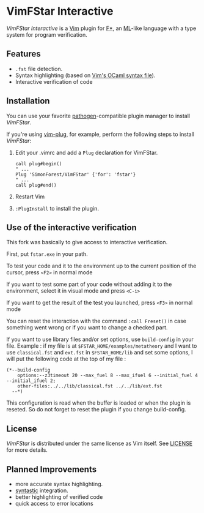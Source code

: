 # VimFStar Interactive

*VimFStar Interactive* is a [Vim] plugin for [F*], an [ML]-like language with a type system for program verification.

## Features

- `.fst` file detection.
- Syntax highlighting (based on [Vim's OCaml syntax file]).
- Interactive verification of code

## Installation

You can use your favorite [pathogen]-compatible plugin manager to install *VimFStar*. 

If you're using [vim-plug], for example, perform the following steps to install *VimFStar*:

1. Edit your .vimrc and add a `Plug` declaration for VimFStar.

	```vim
	call plug#begin()
	" ...
	Plug 'SimonForest/VimFStar' {'for': 'fstar'}
	" ...
	call plug#end()
	```

2. Restart Vim
3. `:PlugInstall` to install the plugin.

## Use of the interactive verification

This fork was basically to give access to interactive verification.

First, put ```fstar.exe``` in your path.

To test your code and it to the environment up to the current position of the cursor, press ```<F2>``` in normal mode

If you want to test some part of your code without adding it to the environment, select it in visual mode and press ```<C-i>```

If you want to get the result of the test you launched, press ```<F3>``` in normal mode

You can reset the interaction with the command ```:call Freset()``` in case something went wrong or if
you want to change a checked part.

If you want to use library files and/or set options, use ```build-config``` in your file. Example : if my file is at ```$FSTAR_HOME/examples/metatheory``` and I want to use ```classical.fst``` and ```ext.fst``` in ```$FSTAR_HOME/lib``` and set some options, I will put the following code at the top of my file :
```fstar
(*--build-config
    options:--z3timeout 20 --max_fuel 8 --max_ifuel 6 --initial_fuel 4 --initial_ifuel 2;
    other-files:../../lib/classical.fst ../../lib/ext.fst
  --*)
```
This configuration is read when the buffer is loaded or when the plugin is reseted. So do not forget to reset the plugin if you change build-config.

## License

*VimFStar* is distributed under the same license as Vim itself. See [LICENSE] for more details.

## Planned Improvements

- more accurate syntax highlighting.
- [syntastic] integration.
- better highlighting of verified code
- quick access to error locations

[ML]:http://en.wikipedia.org/wiki/ML_(programming_language)
[Vim]: http://www.vim.org
[F*]: http://www.fstar-lang.org
[vim-plug]: https://github.com/junegunn/vim-plug
[pathogen]: https://github.com/tpope/vim-pathogen
[syntastic]: https://github.com/scrooloose/syntastic
[Vim's OCaml syntax file]: https://github.com/vim/vim/blob/master/runtime/syntax/ocaml.vim
[LICENSE]: http://github.com/FStarLang/VimFStar/blob/master/LICENSE
